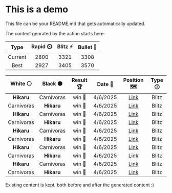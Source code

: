# This is a demo

This file can be your README.md that gets automatically updated.

The content genrated by the action starts here:

<!--START_SECTION:chessStats-->
<!-- Automatically generated with https://github.com/Balastrong/chess-stats-action -->

| Type | Rapid ⏲️ | Blitz ⚡ | Bullet 🔫 |
|:---:|:---:|:---:|:---:|
| Current | 2800 | 3321 | 3308 |
| Best | 2927 | 3405 | 3570 |

| White ⚪ | Black ⚫ | Result 🏆 | Date 📅 | Position 🗺️ | Type 🕕 |
|:---:|:---:|:---:|:---:|:---:|:---:|
| **Hikaru** | Carnivoras | win 🥇 | 4/6/2025 | <a href="http://www.ee.unb.ca/cgi-bin/tervo/fen.pl?select=B7/4r1k1/3Qbb2/2p1p1p1/2P3p1/1P2P3/2N2P2/2K5 b - - 0 41">Link</a> | Blitz |
| Carnivoras | **Hikaru** | win 🥇 | 4/6/2025 | <a href="http://www.ee.unb.ca/cgi-bin/tervo/fen.pl?select=R5nr/8/2p2n2/4pk2/7p/2N2K2/6PP/8 w - - 0 39">Link</a> | Blitz |
| **Hikaru** | Carnivoras | win 🥇 | 4/6/2025 | <a href="http://www.ee.unb.ca/cgi-bin/tervo/fen.pl?select=8/8/3rk3/3nR3/4KP2/4P3/8/8 b - - 4 71">Link</a> | Blitz |
| Carnivoras | **Hikaru** | win 🥇 | 4/6/2025 | <a href="http://www.ee.unb.ca/cgi-bin/tervo/fen.pl?select=5r2/pp1k3p/2n1p1p1/3pR3/5PP1/P3K2P/1r2B3/3R4 w - - 2 27">Link</a> | Blitz |
| **Hikaru** | Carnivoras | win 🥇 | 4/6/2025 | <a href="http://www.ee.unb.ca/cgi-bin/tervo/fen.pl?select=4r1k1/2R2p2/P1Nn2pb/3Bp3/7P/3P3P/5P2/6K1 b - - 0 40">Link</a> | Blitz |
| Carnivoras | **Hikaru** | win 🥇 | 4/6/2025 | <a href="http://www.ee.unb.ca/cgi-bin/tervo/fen.pl?select=k6r/p4Q2/4p2q/2ppP3/1n3P2/P7/1R6/6K1 w - - 0 40">Link</a> | Blitz |
| **Hikaru** | Carnivoras | win 🥇 | 4/6/2025 | <a href="http://www.ee.unb.ca/cgi-bin/tervo/fen.pl?select=5k2/pp2n1pp/8/4q3/2r5/1P2PN2/P1bP2PP/R3Q1K1 b - - 1 25">Link</a> | Blitz |
| Carnivoras | **Hikaru** | win 🥇 | 4/6/2025 | <a href="http://www.ee.unb.ca/cgi-bin/tervo/fen.pl?select=8/1p3p1k/3p3p/3PbP2/p1r3r1/3R2p1/PP4Qq/2B1R1K1 w - - 4 41">Link</a> | Blitz |
| **Hikaru** | Carnivoras | win 🥇 | 4/6/2025 | <a href="http://www.ee.unb.ca/cgi-bin/tervo/fen.pl?select=r2q1rk1/1p1nbpp1/2p1Nnb1/p2p4/2PP4/PP2P2P/1B1N1PQ1/2R1KBR1 b - - 0 17">Link</a> | Blitz |
| Carnivoras | **Hikaru** | win 🥇 | 4/6/2025 | <a href="http://www.ee.unb.ca/cgi-bin/tervo/fen.pl?select=8/8/3k4/p7/P1Bn4/8/1b3K2/8 w - - 2 63">Link</a> | Blitz |

<!--END_SECTION:chessStats-->

Existing content is kept, both before and after the generated content :)
